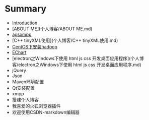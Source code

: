 # Summary

* [Introduction](README.md)
* [ABOUT ME](个人博客/ABOUT ME.md)
* [agsxmpp](个人博客/agsxmpp.md)
* [C++ tinyXML使用](个人博客/C++ tinyXML使用.md)
* [CentOS下安装hadoop](个人博客/CentOS下安装hadoop.md)
* [EChart](个人博客/echart.md)
* [electron之Windows下使用 html js css 开发桌面应用程序](个人博客/electron之Windows下使用 html js css 开发桌面应用程序.md)
* jQuery
* Json
* Maven环境配置
* Qt安装配置
* xmpp
* 搭建个人博客
* 我喜爱的火狐浏览器插件
* 欢迎使用CSDN-markdown编辑器

